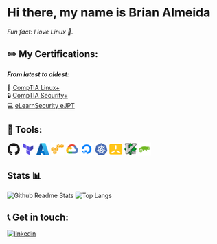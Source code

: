 
# Hi there, my name is Brian Almeida 
*Fun fact: I love Linux 🐧.*


## :pencil2: My Certifications:       

***From latest to oldest:***

:penguin: [CompTIA Linux+](https://www.credly.com/badges/42a4174d-5650-41c2-9f94-44111ef69f3b/public_url)<br>
:lock: [CompTIA Security+](https://www.credly.com/badges/6f39c92c-4f34-40b1-baa8-8945647e7dda?source=linked_in_profile)<br>
:computer: [eLearnSecurity eJPT](https://elearnsecurity.com/verify-certificate/?c=8ac3a05d-67d5-4a41-b0f5-3f0d3d5e90c6) 


## 🔧 Tools:
<div id="badges">
<img src="https://github.com/devicons/devicon/blob/v2.15.1/icons/github/github-original.svg" width="30" height="30"/>
<img src="https://github.com/devicons/devicon/blob/v2.15.1/icons/terraform/terraform-original.svg" width="30" height="30"/>
<img src="https://github.com/devicons/devicon/blob/v2.15.1/icons/azure/azure-original.svg" width="30" height="30"/> 
<img src="https://github.com/devicons/devicon/blob/v2.15.1/icons/amazonwebservices/amazonwebservices-original.svg" width="30" height="30"/> 
<img src="https://github.com/devicons/devicon/blob/v2.15.1/icons/googlecloud/googlecloud-original.svg"width="30" height="30"/> 
<img src="https://github.com/devicons/devicon/blob/v2.15.1/icons/digitalocean/digitalocean-original.svg" width="30" height="30"/> 
<img src="https://github.com/devicons/devicon/blob/v2.15.1/icons/kubernetes/kubernetes-plain.svg" width="30" height="30"/>
<img src="https://github.com/devicons/devicon/blob/v2.15.1/icons/k3s/k3s-original.svg" width="30" height="30"/>
<img src="https://github.com/devicons/devicon/blob/v2.15.1/icons/vim/vim-original.svg" width="30" height="30"/> 
<img src="https://github.com/devicons/devicon/blob/v2.15.1/icons/opensuse/opensuse-original.svg" width="30" height="30"/> 
</div>


## Stats 📊
![Github Readme Stats](https://github-readme-stats.vercel.app/api?username=Brianalmeida&show_icons=true&bg_color=252334&text_color=dbdbdb&icon_color=6cffd0&title_color=ff7372)
![Top Langs](https://github-readme-stats.vercel.app/api/top-langs/?username=Brianalmeida&layout=compact&bg_color=252334&text_color=dbdbdb&icon_color=6cffd0&title_color=ff7372)


## 📞 Get in touch: 
[<img src="https://img.shields.io/badge/visit%20my%20Linkedin-0A66C2?style=for-the-badge&logo=linkedin&logoColor=white" alt="linkedin" />](https://www.linkedin.com/in/brian-a-13718a151)

